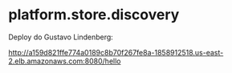 # platform.store.discovery

Deploy do Gustavo Lindenberg:

http://a159d821ffe774a0189c8b70f267fe8a-1858912518.us-east-2.elb.amazonaws.com:8080/hello
